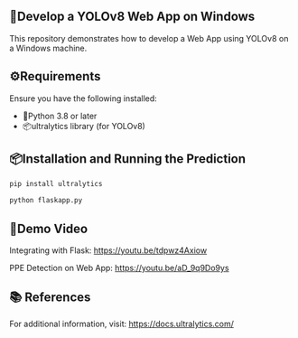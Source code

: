 ## 🚀Develop a YOLOv8 Web App on Windows

This repository demonstrates how to develop a Web App using YOLOv8 on a Windows machine.

## ⚙️Requirements

Ensure you have the following installed:

- 🐍Python 3.8 or later
- 📦ultralytics library (for YOLOv8)

## 📦Installation and Running the Prediction

```bash
pip install ultralytics
```

```bash
python flaskapp.py
```

## 🎥Demo Video
Integrating with Flask: https://youtu.be/tdpwz4Axiow

PPE Detection on Web App: https://youtu.be/aD_9q9Do9ys


## 📚 References

For additional information, visit: https://docs.ultralytics.com/
